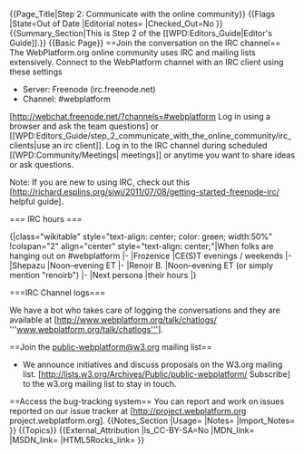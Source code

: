 {{Page_Title|Step 2: Communicate with the online community}}
{{Flags
|State=Out of Date
|Editorial notes=
|Checked_Out=No
}}
{{Summary_Section|This is Step 2 of the [[WPD:Editors_Guide|Editor's Guide]].}}
{{Basic Page}}
==Join the conversation on the IRC channel==
The WebPlatform.org online community uses IRC and mailing lists extensively. Connect to the WebPlatform channel with an IRC client using these settings
* Server: Freenode (irc.freenode.net)
* Channel: #webplatform

[http://webchat.freenode.net/?channels=#webplatform Log in using a browser and ask the team questions] or [[WPD:Editors_Guide/step_2_communicate_with_the_online_community/irc_clients|use an irc client]]. Log in to the IRC channel during scheduled [[WPD:Community/Meetings| meetings]] or anytime you want to share ideas or ask questions.

Note: If you are new to using IRC, check out this [http://richard.esplins.org/siwi/2011/07/08/getting-started-freenode-irc/ helpful guide].

=== IRC hours ===

{|class="wikitable" style="text-align: center; color: green; width:50%"
!colspan="2" align="center" style="text-align: center;"|When folks are hanging out on #webplatform 
|-
|Frozenice
|CE(S)T evenings / weekends
|-
|Shepazu
|Noon–evening ET
|-
|Renoir B.
|Noon–evening  ET (or simply mention "renoirb")
|-
|Next persona
|their hours
|}

===IRC Channel logs===

We have a bot who takes care of logging the conversations and they are available at [http://www.webplatform.org/talk/chatlogs/ '''www.webplatform.org/talk/chatlogs'''].


==Join the public-webplatform@w3.org mailing list==
* We announce initiatives and discuss proposals on the W3.org mailing list. [http://lists.w3.org/Archives/Public/public-webplatform/ Subscribe] to the w3.org mailing list to stay in touch.

==Access the bug-tracking system==
You can report and work on issues reported on our issue tracker at [http://project.webplatform.org project.webplatform.org].
{{Notes_Section
|Usage=
|Notes=
|Import_Notes=
}}
{{Topics}}
{{External_Attribution
|Is_CC-BY-SA=No
|MDN_link=
|MSDN_link=
|HTML5Rocks_link=
}}